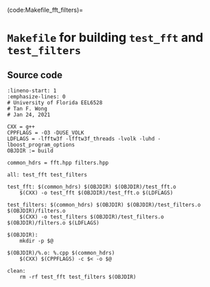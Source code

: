 (code:Makefile_fft_filters)=
# `Makefile` for building `test_fft` and `test_filters`

## Source code
```{code-block} make 
:lineno-start: 1
:emphasize-lines: 0
# University of Florida EEL6528
# Tan F. Wong
# Jan 24, 2021

CXX = g++
CPPFLAGS = -O3 -DUSE_VOLK 
LDFLAGS = -lfftw3f -lfftw3f_threads -lvolk -luhd -lboost_program_options 
OBJDIR := build

common_hdrs = fft.hpp filters.hpp

all: test_fft test_filters

test_fft: $(common_hdrs) $(OBJDIR) $(OBJDIR)/test_fft.o
	$(CXX) -o test_fft $(OBJDIR)/test_fft.o $(LDFLAGS)

test_filters: $(common_hdrs) $(OBJDIR) $(OBJDIR)/test_filters.o $(OBJDIR)/filters.o
	$(CXX) -o test_filters $(OBJDIR)/test_filters.o $(OBJDIR)/filters.o $(LDFLAGS)

$(OBJDIR):
	mkdir -p $@

$(OBJDIR)/%.o: %.cpp $(common_hdrs)
	$(CXX) $(CPPFLAGS) -c $< -o $@

clean: 
	rm -rf test_fft test_filters $(OBJDIR)
```
